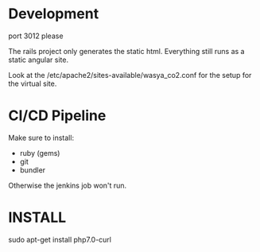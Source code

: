 
Development
===========

port 3012 please

The rails project only generates the static html. Everything still runs as a static angular site.

Look at the /etc/apache2/sites-available/wasya_co2.conf for the setup for the virtual site.

CI/CD Pipeline
==============

Make sure to install:
* ruby (gems)
* git
* bundler

Otherwise the jenkins job won't run.

INSTALL
=======
 sudo apt-get install php7.0-curl

